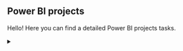 ## Power BI projects

Hello! Here you can find a detailed Power BI projects tasks.

<details>
<summary><h3 Power BI bussines sales analysis </h3></summary>
</details>
